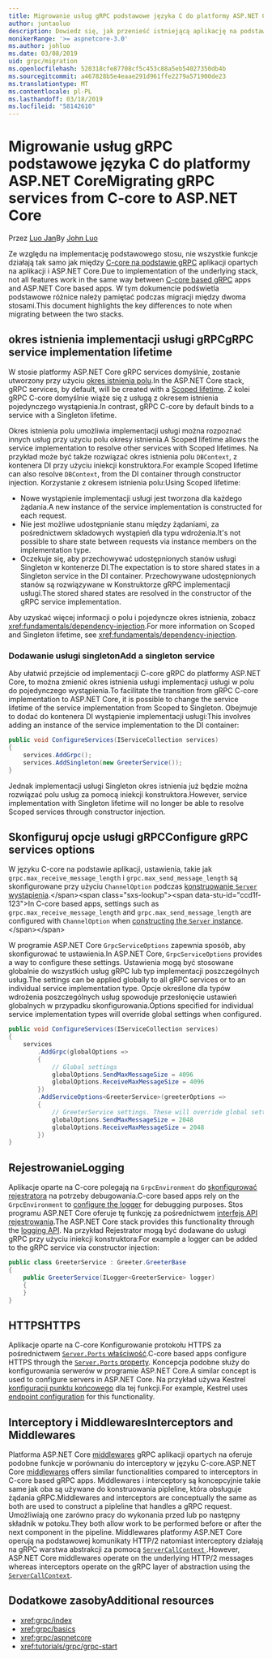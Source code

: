 ```yaml
---
title: Migrowanie usług gRPC podstawowe języka C do platformy ASP.NET Core
author: juntaoluo
description: Dowiedz się, jak przenieść istniejącą aplikację na podstawie gRPC podstawowe języka C do uruchamiania na szczycie stosu platformy ASP.NET Core.
monikerRange: '>= aspnetcore-3.0'
ms.author: johluo
ms.date: 03/08/2019
uid: grpc/migration
ms.openlocfilehash: 520318cfe87708cf5c453c88a5eb54027350db4b
ms.sourcegitcommit: a467828b5e4eaae291d961ffe2279a571900de23
ms.translationtype: MT
ms.contentlocale: pl-PL
ms.lasthandoff: 03/18/2019
ms.locfileid: "58142610"
---
```

# <a name="migrating-grpc-services-from-c-core-to-aspnet-core"></a><span data-ttu-id="ccd1f-103">Migrowanie usług gRPC podstawowe języka C do platformy ASP.NET Core</span><span class="sxs-lookup"><span data-stu-id="ccd1f-103">Migrating gRPC services from C-core to ASP.NET Core</span></span>

<span data-ttu-id="ccd1f-104">Przez [Luo Jan](https://github.com/juntaoluo)</span><span class="sxs-lookup"><span data-stu-id="ccd1f-104">By [John Luo](https://github.com/juntaoluo)</span></span>

<span data-ttu-id="ccd1f-105">Ze względu na implementację podstawowego stosu, nie wszystkie funkcje działają tak samo jak między [C-core na podstawie gRPC](https://grpc.io/blog/grpc-stacks) aplikacji opartych na aplikacji i ASP.NET Core.</span><span class="sxs-lookup"><span data-stu-id="ccd1f-105">Due to implementation of the underlying stack, not all features work in the same way between [C-core based gRPC](https://grpc.io/blog/grpc-stacks) apps and ASP.NET Core based apps.</span></span> <span data-ttu-id="ccd1f-106">W tym dokumencie podświetla podstawowe różnice należy pamiętać podczas migracji między dwoma stosami.</span><span class="sxs-lookup"><span data-stu-id="ccd1f-106">This document highlights the key differences to note when migrating between the two stacks.</span></span>

## <a name="grpc-service-implementation-lifetime"></a><span data-ttu-id="ccd1f-107">okres istnienia implementacji usługi gRPC</span><span class="sxs-lookup"><span data-stu-id="ccd1f-107">gRPC service implementation lifetime</span></span>

<span data-ttu-id="ccd1f-108">W stosie platformy ASP.NET Core gRPC services domyślnie, zostanie utworzony przy użyciu [okres istnienia polu](xref:fundamentals/dependency-injection).</span><span class="sxs-lookup"><span data-stu-id="ccd1f-108">In the ASP.NET Core stack, gRPC services, by default, will be created with a [Scoped lifetime](xref:fundamentals/dependency-injection).</span></span> <span data-ttu-id="ccd1f-109">Z kolei gRPC C-core domyślnie wiąże się z usługą z okresem istnienia pojedynczego wystąpienia.</span><span class="sxs-lookup"><span data-stu-id="ccd1f-109">In contrast, gRPC C-core by default binds to a service with a Singleton lifetime.</span></span>

<span data-ttu-id="ccd1f-110">Okres istnienia polu umożliwia implementacji usługi można rozpoznać innych usług przy użyciu polu okresy istnienia.</span><span class="sxs-lookup"><span data-stu-id="ccd1f-110">A Scoped lifetime allows the service implementation to resolve other services with Scoped lifetimes.</span></span> <span data-ttu-id="ccd1f-111">Na przykład może być także rozwiązać okres istnienia polu `DBContext`, z kontenera DI przy użyciu iniekcji konstruktora.</span><span class="sxs-lookup"><span data-stu-id="ccd1f-111">For example Scoped lifetime can also resolve `DBContext`, from the DI container through constructor injection.</span></span> <span data-ttu-id="ccd1f-112">Korzystanie z okresem istnienia polu:</span><span class="sxs-lookup"><span data-stu-id="ccd1f-112">Using Scoped lifetime:</span></span>

* <span data-ttu-id="ccd1f-113">Nowe wystąpienie implementacji usługi jest tworzona dla każdego żądania.</span><span class="sxs-lookup"><span data-stu-id="ccd1f-113">A new instance of the service implementation is constructed for each request.</span></span>
* <span data-ttu-id="ccd1f-114">Nie jest możliwe udostępnianie stanu między żądaniami, za pośrednictwem składowych wystąpień dla typu wdrożenia.</span><span class="sxs-lookup"><span data-stu-id="ccd1f-114">It's not possible to share state between requests via instance members on the implementation type.</span></span>
* <span data-ttu-id="ccd1f-115">Oczekuje się, aby przechowywać udostępnionych stanów usługi Singleton w kontenerze DI.</span><span class="sxs-lookup"><span data-stu-id="ccd1f-115">The expectation is to store shared states in a Singleton service in the DI container.</span></span> <span data-ttu-id="ccd1f-116">Przechowywane udostępnionych stanów są rozwiązywane w Konstruktorze gRPC implementacji usługi.</span><span class="sxs-lookup"><span data-stu-id="ccd1f-116">The stored shared states are resolved in the constructor of the gRPC service implementation.</span></span> 

<span data-ttu-id="ccd1f-117">Aby uzyskać więcej informacji o polu i pojedyncze okres istnienia, zobacz <xref:fundamentals/dependency-injection>.</span><span class="sxs-lookup"><span data-stu-id="ccd1f-117">For more information on Scoped and Singleton lifetime, see <xref:fundamentals/dependency-injection>.</span></span>

### <a name="add-a-singleton-service"></a><span data-ttu-id="ccd1f-118">Dodawanie usługi singleton</span><span class="sxs-lookup"><span data-stu-id="ccd1f-118">Add a singleton service</span></span>

<span data-ttu-id="ccd1f-119">Aby ułatwić przejście od implementacji C-core gRPC do platformy ASP.NET Core, to można zmienić okres istnienia usługi implementacji usługi w polu do pojedynczego wystąpienia.</span><span class="sxs-lookup"><span data-stu-id="ccd1f-119">To facilitate the transition from gRPC C-core implementation to ASP.NET Core, it is possible to change the service lifetime of the service implementation from Scoped to Singleton.</span></span> <span data-ttu-id="ccd1f-120">Obejmuje to dodać do kontenera DI wystąpienie implementacji usługi:</span><span class="sxs-lookup"><span data-stu-id="ccd1f-120">This involves adding an instance of the service implementation to the DI container:</span></span>

```csharp
public void ConfigureServices(IServiceCollection services)
{
    services.AddGrpc();
    services.AddSingleton(new GreeterService());
}
```

<span data-ttu-id="ccd1f-121">Jednak implementacji usługi Singleton okres istnienia już będzie można rozwiązać polu usług za pomocą iniekcji konstruktora.</span><span class="sxs-lookup"><span data-stu-id="ccd1f-121">However, service implementation with Singleton lifetime will no longer be able to resolve Scoped services through constructor injection.</span></span>

## <a name="configure-grpc-services-options"></a><span data-ttu-id="ccd1f-122">Skonfiguruj opcje usługi gRPC</span><span class="sxs-lookup"><span data-stu-id="ccd1f-122">Configure gRPC services options</span></span>

<span data-ttu-id="ccd1f-123">W języku C-core na podstawie aplikacji, ustawienia, takie jak `grpc.max_receive_message_length` i `grpc.max_send_message_length` są skonfigurowane przy użyciu `ChannelOption` podczas [konstruowanie `Server` wystąpienia](https://grpc.io/grpc/csharp/api/Grpc.Core.Server.html#Grpc_Core_Server__ctor_System_Collections_Generic_IEnumerable_Grpc_Core_ChannelOption__).</span><span class="sxs-lookup"><span data-stu-id="ccd1f-123">In C-core based apps, settings such as `grpc.max_receive_message_length` and `grpc.max_send_message_length` are configured with `ChannelOption` when [constructing the `Server` instance](https://grpc.io/grpc/csharp/api/Grpc.Core.Server.html#Grpc_Core_Server__ctor_System_Collections_Generic_IEnumerable_Grpc_Core_ChannelOption__).</span></span>

<span data-ttu-id="ccd1f-124">W programie ASP.NET Core `GrpcServiceOptions` zapewnia sposób, aby skonfigurować te ustawienia.</span><span class="sxs-lookup"><span data-stu-id="ccd1f-124">In ASP.NET Core, `GrpcServiceOptions` provides a way to configure these settings.</span></span> <span data-ttu-id="ccd1f-125">Ustawienia mogą być stosowane globalnie do wszystkich usług gRPC lub typ implementacji poszczególnych usług.</span><span class="sxs-lookup"><span data-stu-id="ccd1f-125">The settings can be applied globally to all gRPC services or to an individual service implementation type.</span></span> <span data-ttu-id="ccd1f-126">Opcje określone dla typów wdrożenia poszczególnych usług spowoduje przesłonięcie ustawień globalnych w przypadku skonfigurowania.</span><span class="sxs-lookup"><span data-stu-id="ccd1f-126">Options specified for individual service implementation types will override global settings when configured.</span></span>

```csharp
public void ConfigureServices(IServiceCollection services)
{
    services
        .AddGrpc(globalOptions =>
        {
            // Global settings
            globalOptions.SendMaxMessageSize = 4096
            globalOptions.ReceiveMaxMessageSize = 4096
        })
        .AddServiceOptions<GreeterService>(greeterOptions =>
        {
            // GreeterService settings. These will override global settings
            globalOptions.SendMaxMessageSize = 2048
            globalOptions.ReceiveMaxMessageSize = 2048
        })
}
```

## <a name="logging"></a><span data-ttu-id="ccd1f-127">Rejestrowanie</span><span class="sxs-lookup"><span data-stu-id="ccd1f-127">Logging</span></span>

<span data-ttu-id="ccd1f-128">Aplikacje oparte na C-core polegają na `GrpcEnvironment` do [skonfigurować rejestratora](https://grpc.io/grpc/csharp/api/Grpc.Core.GrpcEnvironment.html?q=size#Grpc_Core_GrpcEnvironment_SetLogger_Grpc_Core_Logging_ILogger_) na potrzeby debugowania.</span><span class="sxs-lookup"><span data-stu-id="ccd1f-128">C-core based apps rely on the `GrpcEnvironment` to [configure the logger](https://grpc.io/grpc/csharp/api/Grpc.Core.GrpcEnvironment.html?q=size#Grpc_Core_GrpcEnvironment_SetLogger_Grpc_Core_Logging_ILogger_) for debugging purposes.</span></span> <span data-ttu-id="ccd1f-129">Stos programu ASP.NET Core oferuje tę funkcję za pośrednictwem [interfejs API rejestrowania](xref:fundamentals/logging/index).</span><span class="sxs-lookup"><span data-stu-id="ccd1f-129">The ASP.NET Core stack provides this functionality through the [logging API](xref:fundamentals/logging/index).</span></span> <span data-ttu-id="ccd1f-130">Na przykład Rejestrator mogą być dodawane do usługi gRPC przy użyciu iniekcji konstruktora:</span><span class="sxs-lookup"><span data-stu-id="ccd1f-130">For example a logger can be added to the gRPC service via constructor injection:</span></span>

```csharp
public class GreeterService : Greeter.GreeterBase
{
    public GreeterService(ILogger<GreeterService> logger)
    {
    }
}
```

## <a name="https"></a><span data-ttu-id="ccd1f-131">HTTPS</span><span class="sxs-lookup"><span data-stu-id="ccd1f-131">HTTPS</span></span>

<span data-ttu-id="ccd1f-132">Aplikacje oparte na C-core Konfigurowanie protokołu HTTPS za pośrednictwem [ `Server.Ports` właściwość](https://grpc.io/grpc/csharp/api/Grpc.Core.Server.html#Grpc_Core_Server_Ports).</span><span class="sxs-lookup"><span data-stu-id="ccd1f-132">C-core based apps configure HTTPS through the [`Server.Ports` property](https://grpc.io/grpc/csharp/api/Grpc.Core.Server.html#Grpc_Core_Server_Ports).</span></span> <span data-ttu-id="ccd1f-133">Koncepcja podobne służy do konfigurowania serwerów w programie ASP.NET Core.</span><span class="sxs-lookup"><span data-stu-id="ccd1f-133">A similar concept is used to configure servers in ASP.NET Core.</span></span> <span data-ttu-id="ccd1f-134">Na przykład używa Kestrel [konfiguracji punktu końcowego](xref:fundamentals/servers/kestrel#endpoint-configuration) dla tej funkcji.</span><span class="sxs-lookup"><span data-stu-id="ccd1f-134">For example, Kestrel uses [endpoint configuration](xref:fundamentals/servers/kestrel#endpoint-configuration) for this functionality.</span></span>

## <a name="interceptors-and-middlewares"></a><span data-ttu-id="ccd1f-135">Interceptory i Middlewares</span><span class="sxs-lookup"><span data-stu-id="ccd1f-135">Interceptors and Middlewares</span></span>

<span data-ttu-id="ccd1f-136">Platforma ASP.NET Core [middlewares](xref:fundamentals/middleware/index) gRPC aplikacji opartych na oferuje podobne funkcje w porównaniu do interceptory w języku C-core.</span><span class="sxs-lookup"><span data-stu-id="ccd1f-136">ASP.NET Core [middlewares](xref:fundamentals/middleware/index) offers similar functionalities compared to interceptors in C-core based gRPC apps.</span></span> <span data-ttu-id="ccd1f-137">Middlewares i interceptory są koncepcyjnie takie same jak oba są używane do konstruowania pipleline, która obsługuje żądania gRPC.</span><span class="sxs-lookup"><span data-stu-id="ccd1f-137">Middlewares and interceptors are conceptually the same as both are used to construct a pipleline that handles a gRPC request.</span></span> <span data-ttu-id="ccd1f-138">Umożliwiają one zarówno pracy do wykonania przed lub po następny składnik w potoku.</span><span class="sxs-lookup"><span data-stu-id="ccd1f-138">They both allow work to be performed before or after the next component in the pipeline.</span></span> <span data-ttu-id="ccd1f-139">Middlewares platformy ASP.NET Core operują na podstawowej komunikaty HTTP/2 natomiast interceptory działają na gRPC warstwa abstrakcji za pomocą [ `ServerCallContext` ](https://grpc.io/grpc/csharp/api/Grpc.Core.ServerCallContext.html).</span><span class="sxs-lookup"><span data-stu-id="ccd1f-139">However, ASP.NET Core middlewares operate on the underlying HTTP/2 messages whereas interceptors operate on the gRPC layer of abstraction using the [`ServerCallContext`](https://grpc.io/grpc/csharp/api/Grpc.Core.ServerCallContext.html).</span></span>

## <a name="additional-resources"></a><span data-ttu-id="ccd1f-140">Dodatkowe zasoby</span><span class="sxs-lookup"><span data-stu-id="ccd1f-140">Additional resources</span></span>

* <xref:grpc/index>
* <xref:grpc/basics>
* <xref:grpc/aspnetcore>
* <xref:tutorials/grpc/grpc-start>
